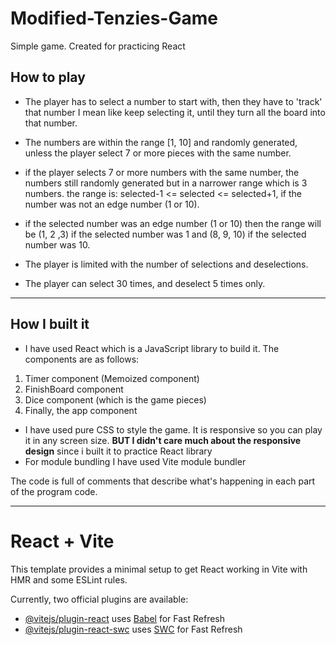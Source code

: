 # Modified-Tenzies-Game
Simple game. Created for practicing React

## How to play
- The player has to select a number to start with, then they have to 'track' that number
I mean like keep selecting it, until they turn all the board into that number.

- The numbers are within the range [1, 10] and randomly generated, unless the player select 7 or more pieces with the same number.

- if the player selects 7 or more numbers with the same number, the numbers still randomly generated but in a narrower range which is 3 numbers.
the range is: selected-1 <= selected <= selected+1, if the number was not an edge number (1 or 10).

- if the selected number was an edge number (1 or 10) then the range will be (1, 2 ,3) if the selected number was 1
and (8, 9, 10) if the selected number was 10.

- The player is limited with the number of selections and deselections.
  
- The player can select 30 times, and deselect 5 times only.
  
***
## How I built it
* I have used React which is a JavaScript library to build it. 
The components are as follows:
1. Timer component (Memoized component)
2. FinishBoard component
3. Dice component (which is the game pieces)
4. Finally, the app component

* I have used pure CSS to style the game.
  It is responsive so you can play it in any screen size.
  **BUT I didn't care much about the responsive design** since i built it to practice React library
* For module bundling I have used Vite module bundler

The code is full of comments that describe what's happening in each part of the program code.
  
*** *** ***

# React + Vite

This template provides a minimal setup to get React working in Vite with HMR and some ESLint rules.

Currently, two official plugins are available:

- [@vitejs/plugin-react](https://github.com/vitejs/vite-plugin-react/blob/main/packages/plugin-react/README.md) uses [Babel](https://babeljs.io/) for Fast Refresh
- [@vitejs/plugin-react-swc](https://github.com/vitejs/vite-plugin-react-swc) uses [SWC](https://swc.rs/) for Fast Refresh
